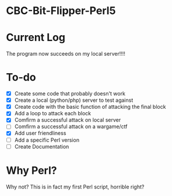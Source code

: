 # CBC-Bit-Flipper-Perl5
# Current Log
The program now succeeds on my local server!!!!

# To-do
- [x] Create some code that probably doesn't work
- [x] Create a local (python/php) server to test against
- [x] Create code with the basic function of attacking the final block
- [x] Add a loop to attack each block
- [x] Comfirm a successful attack on local server
- [ ] Comfirm a successful attack on a wargame/ctf
- [x] Add user friendliness
- [ ] Add a specific Perl version
- [ ] Create Documentation

# Why Perl?
Why not? This is in fact my first Perl script, horrible right?
